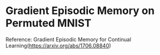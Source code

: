 # Gradient Episodic Memory on Permuted MNIST
Reference: Gradient Episodic Memory for Continual Learning(https://arxiv.org/abs/1706.08840)
